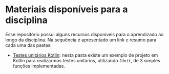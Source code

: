 # Materiais disponíveis para a disciplina

Esse repositório possui alguns recursos disponíveis para o aprendizado ao longo da disciplina. Na sequência é apresentado um link e resumo para cada uma das pastas:

- [Testes unitários Kotlin](TestesUnitarios): nesta pasta existe um exemplo de projeto em Kotlin para realizarmos testes unitários, utilizando `JUnit`, de 3 simples funções implementadas. 